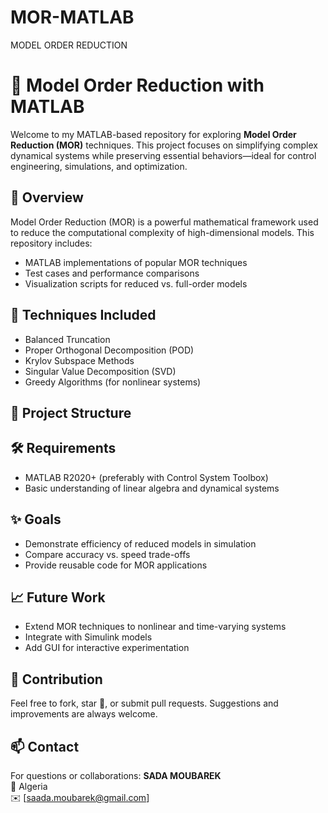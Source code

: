 # MOR-MATLAB
MODEL ORDER REDUCTION
# 🧠 Model Order Reduction with MATLAB

Welcome to my MATLAB-based repository for exploring **Model Order Reduction (MOR)** techniques. This project focuses on simplifying complex dynamical systems while preserving essential behaviors—ideal for control engineering, simulations, and optimization.

## 📌 Overview

Model Order Reduction (MOR) is a powerful mathematical framework used to reduce the computational complexity of high-dimensional models. This repository includes:
- MATLAB implementations of popular MOR techniques
- Test cases and performance comparisons
- Visualization scripts for reduced vs. full-order models

## 🚀 Techniques Included

- Balanced Truncation
- Proper Orthogonal Decomposition (POD)
- Krylov Subspace Methods
- Singular Value Decomposition (SVD)
- Greedy Algorithms (for nonlinear systems)

## 📁 Project Structure


## 🛠 Requirements

- MATLAB R2020+ (preferably with Control System Toolbox)
- Basic understanding of linear algebra and dynamical systems

## ✨ Goals

- Demonstrate efficiency of reduced models in simulation
- Compare accuracy vs. speed trade-offs
- Provide reusable code for MOR applications

## 📈 Future Work

- Extend MOR techniques to nonlinear and time-varying systems
- Integrate with Simulink models
- Add GUI for interactive experimentation

## 🤝 Contribution

Feel free to fork, star 🌟, or submit pull requests. Suggestions and improvements are always welcome.

## 📫 Contact

For questions or collaborations:
**SADA MOUBAREK**  
📍 Algeria  
✉️ [saada.moubarek@gmail.com]  
